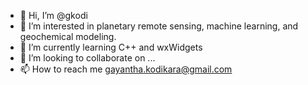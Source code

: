 - 👋 Hi, I’m @gkodi
- 👀 I’m interested in planetary remote sensing, machine learning, and geochemical modeling.
- 🌱 I’m currently learning C++ and wxWidgets
- 💞️ I’m looking to collaborate on ...
- 📫 How to reach me gayantha.kodikara@gmail.com

<!---
gkodi/gkodi is a ✨ special ✨ repository because its `README.md` (this file) appears on your GitHub profile.
You can click the Preview link to take a look at your changes.
--->
